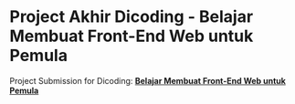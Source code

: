 # Project Akhir Dicoding - Belajar Membuat Front-End Web untuk Pemula
Project Submission for Dicoding: [**Belajar Membuat Front-End Web untuk Pemula**](https://www.dicoding.com/academies/315)

